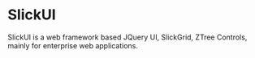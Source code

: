 SlickUI
=======

SlickUI is a web framework based JQuery UI, SlickGrid, ZTree Controls, mainly for enterprise web applications.
